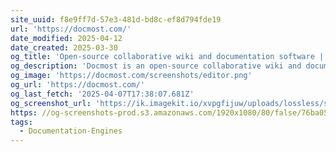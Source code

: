 ```yaml
---
site_uuid: f8e9ff7d-57e3-481d-bd8c-ef8d794fde19
url: 'https://docmost.com/'
date_modified: 2025-04-12
date_created: 2025-03-30
og_title: 'Open-source collaborative wiki and documentation software | Docmost'
og_description: 'Docmost is an open-source collaborative wiki and documentation software'
og_image: 'https://docmost.com/screenshots/editor.png'
og_url: 'https://docmost.com/'
og_last_fetch: '2025-04-07T17:38:07.681Z'
og_screenshot_url: 'https://ik.imagekit.io/xvpgfijuw/uploads/lossless/screenshots/20250605_Docmost_og_screenshot.jpeg'
https: //og-screenshots-prod.s3.amazonaws.com/1920x1080/80/false/76ba059282b1d10ebc7310a42a451a3b50474b59de151f45c912238a72c09d9d.jpeg
tags:
  - Documentation-Engines
---
```


